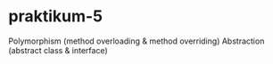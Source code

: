 # praktikum-5
Polymorphism (method overloading &amp; method overriding) Abstraction (abstract class &amp; interface) 
